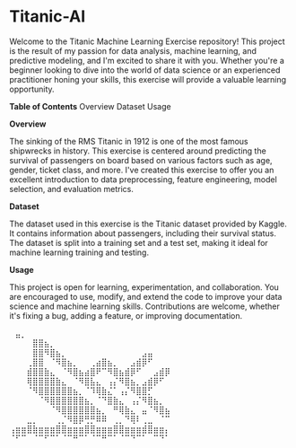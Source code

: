 # Titanic-AI

Welcome to the Titanic Machine Learning Exercise repository! This project is the result of my passion for data analysis, machine learning, and predictive modeling, and I'm excited to share it with you. Whether you're a beginner looking to dive into the world of data science or an experienced practitioner honing your skills, this exercise will provide a valuable learning opportunity.

**Table of Contents**
Overview
Dataset
Usage


**Overview**

The sinking of the RMS Titanic in 1912 is one of the most famous shipwrecks in history. This exercise is centered around predicting the survival of passengers on board based on various factors such as age, gender, ticket class, and more. I've created this exercise to offer you an excellent introduction to data preprocessing, feature engineering, model selection, and evaluation metrics.

**Dataset**

The dataset used in this exercise is the Titanic dataset provided by Kaggle. It contains information about passengers, including their survival status. The dataset is split into a training set and a test set, making it ideal for machine learning training and testing. 

**Usage**

This project is open for learning, experimentation, and collaboration. You are encouraged to use, modify, and extend the code to improve your data science and machine learning skills. Contributions are welcome, whether it's fixing a bug, adding a feature, or improving documentation.



⠀⣤⡀⠀⠀⠀⠀⠀⠀⠀⠀⠀⠀⠀⠀⠀⠀⠀⠀⠀⠀⠀⠀⠀⠀
⠀⠀⠀⠀⣿⣿⣦⡀⠀⠀⠀⠀⠀⠀⠀⠀⠀⠀⠀⠀⠀⠀⠀⠀⠀⠀⠀⠀
⠀⠀⠀⠀⣿⣿⠻⣿⣦⡀⠀⠀⠀⠀⠀⠀⠀⠀⠀⠀⠀⠀⠀⣠⣤⠀⠀⠀
⠀⠀⠀⢀⣿⣿⠀⠈⠻⣿⣦⡀⠀⠀⢀⣴⣿⣦⡀⠀⠀⣠⣾⡿⠋⠀⠀⠀
⠀⠀⠀⣾⣿⣿⣷⣄⠀⠈⠻⣿⣦⣴⣿⠟⠉⠻⣿⣦⣾⡿⠋⠀⠀⣠⣾⡿
⠀⠀⠀⢿⣿⣿⣿⣿⣷⣄⠀⠈⠻⣿⣧⣄⠀⢠⡌⠻⣿⣦⡀⣠⣾⡿⠋⠀
⠀⠀⠀⠈⠻⣿⣿⣿⣿⣿⣿⣦⡀⠈⠹⢿⣷⣌⠁⢠⡌⠻⣿⣿⡋⠀⠀⠀
⠀⠀⠀⠀⠀⠈⠻⣿⣿⣿⣿⣿⣿⣦⡀⠈⠙⣿⣷⣄⠀⢠⡌⠻⣿⣦⡀⠀
⠀⠀⠀⠀⠀⠀⠀⠈⠻⣿⣿⣿⣿⣿⣿⣦⡀⠀⠛⢿⣷⣄⠀⣤⠈⠻⣿⣦
⠀⠀⠀⣀⡀⠀⠀⠀⢀⡈⠻⣿⡿⢛⡛⠿⠿⠀⢀⡀⠙⢿⠇⢀⣀⠀⠈⠉
⢠⣶⣶⣿⣷⣶⣶⣶⣿⣿⣶⣶⣶⣿⣿⣶⣶⣶⣿⣿⣶⣶⣶⣾⣿⣶⣶⡄
⠈⠋⠉⠀⠈⠉⠋⠉⠁⠈⠉⠛⠉⠁⠈⠉⠛⠉⠁⠈⠉⠙⠉⠁⠀⠉⠙⠁
